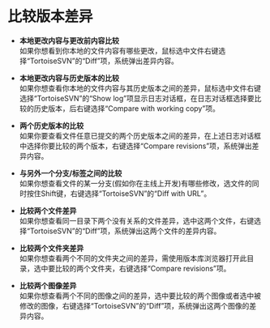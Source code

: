 # 比较版本差异

- **本地更改内容与更改前内容比较**				
如果你想看到你本地的文件内容有哪些更改，鼠标选中文件右键选择“TortoiseSVN”的“Diff”项，系统弹出差异内容。

- **本地更改内容与历史版本的比较**				
如果你想查看你本地的文件内容与其历史版本之间的差异，鼠标选中文件右键选择“TortoiseSVN”的“Show log”项显示日志对话框，在日志对话框选择要比较的历史版本，后右键选择“Compare with working copy”项。

- **两个历史版本的比较**		
如果你要查看文件任意已提交的两个历史版本之间的差异，在上述日志对话框中选择你要比较的两个版本，右键选择“Compare revisions”项，系统弹出差异内容。

- **与另外一个分支/标签之间的比较**		
如果你想查看文件的某一分支(假如你在主线上开发)有哪些修改，选文件的同时按住Shift键，右键选择“TortoiseSVN”的“Diff with URL”。

- **比较两个文件差异**		
如果你想查看同一目录下两个没有关系的文件差异，选中这两个文件，右键选择“TortoiseSVN”的“Diff”项，系统弹出这两个文件的差异内容。

- **比较两个文件夹差异**		
如果你想查看两个不同的文件夹之间的差异，需使用版本库浏览器打开此目录，选中要比较的两个文件夹，右键选择“Compare revisions”项。

- **比较两个图像差异**		
如果你想查看两个不同的图像之间的差异，选中要比较的两个图像或者选中被修改的图像，右键选择“TortoiseSVN”的“Diff”项，系统弹出这两个图像的差异内容。
